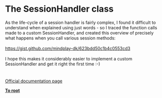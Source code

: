 # The SessionHandler class



As the life-cycle of a session handler is fairly complex, I found it difficult to understand when explained using just words - so I traced the function calls made to a custom SessionHandler, and created this overview of precisely what happens when you call various session methods:<br><br>https://gist.github.com/mindplay-dk/623bdd50c1b4c0553cd3<br><br>I hope this makes it considerably easier to implement a custom SessionHandler and get it right the first time :-)  

#

[Official documentation page](https://www.php.net/manual/en/class.sessionhandler.php)

**[To root](/README.md)**